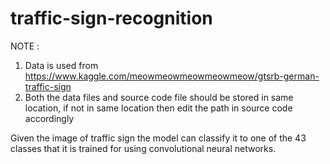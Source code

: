 # traffic-sign-recognition
NOTE : 
1. Data is used from https://www.kaggle.com/meowmeowmeowmeowmeow/gtsrb-german-traffic-sign
2. Both the data files and source code file should be stored in same location, if not in same location then edit the path in source code accordingly

Given the image of traffic sign the model can classify it to one of the 43 classes that it is trained for using convolutional neural networks.

